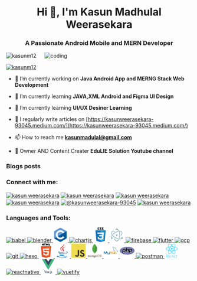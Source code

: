 <h1 align="center">Hi 👋, I'm Kasun Madhulal Weerasekara</h1>
<h3 align="center">A Passionate Android Mobile and MERN Developer </h3>

<img align="right" alt="coding" width="400" src="https://media.giphy.com/media/RbDKaczqWovIugyJmW/giphy.gif">

<p align="left"> <img src="https://komarev.com/ghpvc/?username=kasunm12&label=Profile%20views&color=0e75b6&style=flat" alt="kasunm12" /> </p>

<p align="left"> <a href="https://github.com/ryo-ma/github-profile-trophy"><img src="https://github-profile-trophy.vercel.app/?username=kasunm12" alt="kasunm12" /></a> </p>

- 🔭 I’m currently working on **Java Android App and MERNG Stack Web Development**

- 🌱 I’m currently learning **JAVA,XML Android and Figma UI Design**

- 👯 I’m currently learning **UI/UX Desiner Learning**

- 📝 I regularly write articles on [https://kasunweerasekara-93045.medium.com/](https://kasunweerasekara-93045.medium.com/)

- 📫 How to reach me **kasunmadulal@gmail.com**
- 📝 Owner AND Content Creater **EduLIE Solution Youtube channel**

### Blogs posts
<!-- BLOG-POST-LIST:START -->
<!-- BLOG-POST-LIST:END -->

<h3 align="left">Connect with me:</h3>
<p align="left">
<a href="https://linkedin.com/in/kasun weerasekara" target="blank"><img align="center" src="https://cdn.jsdelivr.net/npm/simple-icons@3.0.1/icons/linkedin.svg" alt="kasun weerasekara" height="30" width="40" /></a>
<a href="https://stackoverflow.com/users/kasun weerasekara" target="blank"><img align="center" src="https://cdn.jsdelivr.net/npm/simple-icons@3.0.1/icons/stackoverflow.svg" alt="kasun weerasekara" height="30" width="40" /></a>
<a href="https://fb.com/kasun weerasekara" target="blank"><img align="center" src="https://cdn.jsdelivr.net/npm/simple-icons@3.0.1/icons/facebook.svg" alt="kasun weerasekara" height="30" width="40" /></a>
<a href="https://instagram.com/kasun weerasekara" target="blank"><img align="center" src="https://cdn.jsdelivr.net/npm/simple-icons@3.0.1/icons/instagram.svg" alt="kasun weerasekara" height="30" width="40" /></a>
<a href="https://medium.com/@kasunweerasekara-93045" target="blank"><img align="center" src="https://cdn.jsdelivr.net/npm/simple-icons@3.0.1/icons/medium.svg" alt="@kasunweerasekara-93045" height="30" width="40" /></a>
<a href="https://www.hackerrank.com/kasun weerasekara" target="blank"><img align="center" src="https://cdn.jsdelivr.net/npm/simple-icons@3.0.1/icons/hackerrank.svg" alt="kasun weerasekara" height="30" width="40" /></a>
</p>

<h3 align="left">Languages and Tools:</h3>
<p align="left"> <a href="https://babeljs.io/" target="_blank"> <img src="https://www.vectorlogo.zone/logos/babeljs/babeljs-icon.svg" alt="babel" width="40" height="40"/> </a> <a href="https://www.blender.org/" target="_blank"> <img src="https://download.blender.org/branding/community/blender_community_badge_white.svg" alt="blender" width="40" height="40"/> </a> <a href="https://www.cprogramming.com/" target="_blank"> <img src="https://raw.githubusercontent.com/devicons/devicon/master/icons/c/c-original.svg" alt="c" width="40" height="40"/> </a> <a href="https://www.chartjs.org" target="_blank"> <img src="https://www.chartjs.org/media/logo-title.svg" alt="chartjs" width="40" height="40"/> </a> <a href="https://www.w3schools.com/css/" target="_blank"> <img src="https://raw.githubusercontent.com/devicons/devicon/master/icons/css3/css3-original-wordmark.svg" alt="css3" width="40" height="40"/> </a> <a href="https://www.electronjs.org" target="_blank"> <img src="https://raw.githubusercontent.com/devicons/devicon/master/icons/electron/electron-original.svg" alt="electron" width="40" height="40"/> </a> <a href="https://firebase.google.com/" target="_blank"> <img src="https://www.vectorlogo.zone/logos/firebase/firebase-icon.svg" alt="firebase" width="40" height="40"/> </a> <a href="https://flutter.dev" target="_blank"> <img src="https://www.vectorlogo.zone/logos/flutterio/flutterio-icon.svg" alt="flutter" width="40" height="40"/> </a> <a href="https://cloud.google.com" target="_blank"> <img src="https://www.vectorlogo.zone/logos/google_cloud/google_cloud-icon.svg" alt="gcp" width="40" height="40"/> </a> <a href="https://git-scm.com/" target="_blank"> <img src="https://www.vectorlogo.zone/logos/git-scm/git-scm-icon.svg" alt="git" width="40" height="40"/> </a> <a href="hexo.io/" target="_blank"> <img src="https://www.vectorlogo.zone/logos/hexoio/hexoio-icon.svg" alt="hexo" width="40" height="40"/> </a> <a href="https://www.w3.org/html/" target="_blank"> <img src="https://raw.githubusercontent.com/devicons/devicon/master/icons/html5/html5-original-wordmark.svg" alt="html5" width="40" height="40"/> </a> <a href="https://www.java.com" target="_blank"> <img src="https://raw.githubusercontent.com/devicons/devicon/master/icons/java/java-original.svg" alt="java" width="40" height="40"/> </a> <a href="https://developer.mozilla.org/en-US/docs/Web/JavaScript" target="_blank"> <img src="https://raw.githubusercontent.com/devicons/devicon/master/icons/javascript/javascript-original.svg" alt="javascript" width="40" height="40"/> </a> <a href="https://www.mongodb.com/" target="_blank"> <img src="https://raw.githubusercontent.com/devicons/devicon/master/icons/mongodb/mongodb-original-wordmark.svg" alt="mongodb" width="40" height="40"/> </a> <a href="https://www.mysql.com/" target="_blank"> <img src="https://raw.githubusercontent.com/devicons/devicon/master/icons/mysql/mysql-original-wordmark.svg" alt="mysql" width="40" height="40"/> </a> <a href="https://www.php.net" target="_blank"> <img src="https://raw.githubusercontent.com/devicons/devicon/master/icons/php/php-original.svg" alt="php" width="40" height="40"/> </a> <a href="https://postman.com" target="_blank"> <img src="https://www.vectorlogo.zone/logos/getpostman/getpostman-icon.svg" alt="postman" width="40" height="40"/> </a> <a href="https://reactjs.org/" target="_blank"> <img src="https://raw.githubusercontent.com/devicons/devicon/master/icons/react/react-original-wordmark.svg" alt="react" width="40" height="40"/> </a> <a href="https://reactnative.dev/" target="_blank"> <img src="https://reactnative.dev/img/header_logo.svg" alt="reactnative" width="40" height="40"/> </a> <a href="https://vuejs.org/" target="_blank"> <img src="https://raw.githubusercontent.com/devicons/devicon/master/icons/vuejs/vuejs-original-wordmark.svg" alt="vuejs" width="40" height="40"/> </a> <a href="https://vuetifyjs.com/en/" target="_blank"> <img src="https://bestofjs.org/logos/vuetify.svg" alt="vuetify" width="40" height="40"/> </a> </p>



